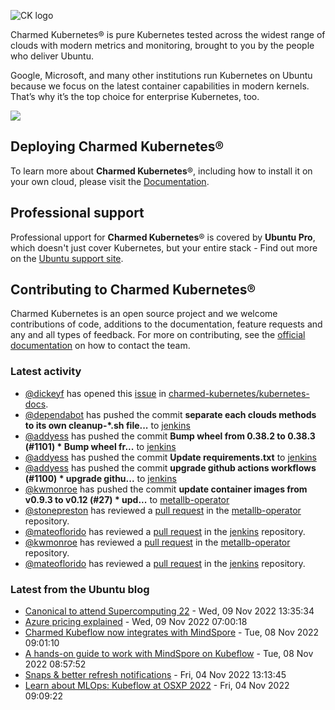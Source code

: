 ![CK logo](https://assets.ubuntu.com/v1/451d4cf4-Charmed+Kubernetes_RGB_onWhite_2022.svg)

Charmed Kubernetes® is pure Kubernetes tested across the widest range of clouds with modern metrics and monitoring, brought to you by the people who deliver Ubuntu.

Google, Microsoft, and many other institutions run Kubernetes on Ubuntu because we focus on the latest container capabilities in modern kernels. That’s why it’s the top choice for enterprise Kubernetes, too.

![](https://assets.ubuntu.com/v1/843c77b6-juju-at-a-glace.svg)

## Deploying Charmed Kubernetes®

To learn more about **Charmed Kubernetes**®, including how to install it on your own cloud, please visit the [Documentation][docs].

## Professional support

Professional upport for **Charmed Kubernetes**® is covered by **Ubuntu Pro**, which doesn't just cover Kubernetes, but your entire stack - Find out more on the [Ubuntu support site](https://ubuntu.com/support).

## Contributing to Charmed Kubernetes®

Charmed Kubernetes is an open source project and we welcome contributions of code, additions to the documentation, feature requests and any and all types of feedback. For more on contributing, see the [official documentation][get-in-touch] on how to contact the team.

<!-- LINKS -->
[docs]: https://ubuntu.com/kubernetes/docs
[get-in-touch]: https://ubuntu.com/kubernetes/docs/get-in-touch

### Latest activity

<!-- activity starts -->
 - [@dickeyf](https://github.com/dickeyf) has opened this [issue](https://github.com/charmed-kubernetes/kubernetes-docs/issues/731) in [charmed-kubernetes/kubernetes-docs](https://api.github.com/repos/charmed-kubernetes/kubernetes-docs).
 - [@dependabot](https://github.com/dependabot[bot]) has pushed the commit **separate each clouds methods to its own cleanup-*.sh file...** to [jenkins](https://github.com/charmed-kubernetes/jenkins)
 - [@addyess](https://github.com/addyess) has pushed the commit **Bump wheel from 0.38.2 to 0.38.3 (#1101)  * Bump wheel fr...** to [jenkins](https://github.com/charmed-kubernetes/jenkins)
 - [@addyess](https://github.com/addyess) has pushed the commit **Update requirements.txt** to [jenkins](https://github.com/charmed-kubernetes/jenkins)
 - [@addyess](https://github.com/addyess) has pushed the commit **upgrade github actions workflows (#1100)  * upgrade githu...** to [jenkins](https://github.com/charmed-kubernetes/jenkins)
 - [@kwmonroe](https://github.com/kwmonroe) has pushed the commit **update container images from v0.9.3 to v0.12 (#27)  * upd...** to [metallb-operator](https://github.com/charmed-kubernetes/metallb-operator)
 - [@stonepreston](https://github.com/stonepreston) has reviewed a [pull request](https://github.com/charmed-kubernetes/metallb-operator/pull/27) in the [metallb-operator](https://github.com/charmed-kubernetes/metallb-operator) repository.
 - [@mateoflorido](https://github.com/mateoflorido) has reviewed a [pull request](https://github.com/charmed-kubernetes/jenkins/pull/1100) in the [jenkins](https://github.com/charmed-kubernetes/jenkins) repository.
 - [@kwmonroe](https://github.com/kwmonroe) has reviewed a [pull request](https://github.com/charmed-kubernetes/metallb-operator/pull/27) in the [metallb-operator](https://github.com/charmed-kubernetes/metallb-operator) repository.
 - [@mateoflorido](https://github.com/mateoflorido) has reviewed a [pull request](https://github.com/charmed-kubernetes/jenkins/pull/1100) in the [jenkins](https://github.com/charmed-kubernetes/jenkins) repository.
<!-- activity ends -->

<!-- roadmap starts -->

<!-- roadmap ends -->

### Latest from the Ubuntu blog

<!-- blog starts -->
* [Canonical to attend Supercomputing 22](https://ubuntu.com//blog/canonical-at-sc22) - Wed, 09 Nov 2022 13:35:34 
* [Azure pricing explained](https://ubuntu.com//blog/azure-pricing) - Wed, 09 Nov 2022 07:00:18 
* [Charmed Kubeflow now integrates with MindSpore](https://ubuntu.com//blog/open-source-mlops-ai-framework) - Tue, 08 Nov 2022 09:01:10 
* [A hands-on guide to work with MindSpore on Kubeflow](https://ubuntu.com//blog/kubeflow-mindspore-integration-guide) - Tue, 08 Nov 2022 08:57:52 
* [Snaps &#038; better refresh notifications](https://ubuntu.com//blog/snaps-better-refresh-notifications) - Fri, 04 Nov 2022 13:13:45 
* [Learn about MLOps: Kubeflow at OSXP 2022](https://ubuntu.com//blog/kubeflow-osxp-2022) - Fri, 04 Nov 2022 09:09:22 
<!-- blog ends -->
